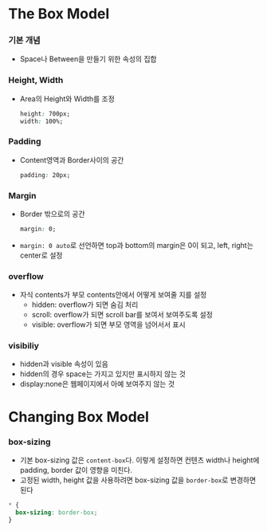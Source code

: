 # The Box Model
### 기본 개념
- Space나 Between을 만들기 위한 속성의 집합

### Height, Width
- Area의 Height와 Width를 조정
    ```css
    height: 700px;
    width: 100%;
    ```

### Padding
- Content영역과 Border사이의 공간
    ```css
    padding: 20px;
    ```

### Margin
- Border 밖으로의 공간
    ```css
    margin: 0;
    ```
- `margin: 0 auto`로 선언하면 top과 bottom의 margin은 0이 되고, left, right는 center로 설정

### overflow
- 자식 contents가 부모 contents안에서 어떻게 보여줄 지를 설정
   - hidden: overflow가 되면 숨김 처리
   - scroll: overflow가 되면 scroll bar를 보여서 보여주도록 설정
   - visible: overflow가 되면 부모 영역을 넘어서서 표시

### visibiliy
- hidden과 visible 속성이 있음
- hidden의 경우 space는 가지고 있지만 표시하지 않는 것
- display:none은 웹페이지에서 아예 보여주지 않는 것 


# Changing Box Model
### box-sizing
- 기본 box-sizing 값은 `content-box`다. 이렇게 설정하면 컨텐츠 width나 height에 padding, border 값이 영향을 미친다. 
- 고정된 width, height 값을 사용하려면 box-sizing 값을 `border-box`로 변경하면된다

```css
* {
  box-sizing: border-box;
}
```